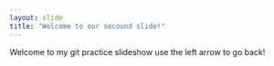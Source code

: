 ```yaml
---
layout: slide
title: "Welcome to our secound slide!"
---
```

Welcome to my git practice slideshow
use the left arrow to go back!